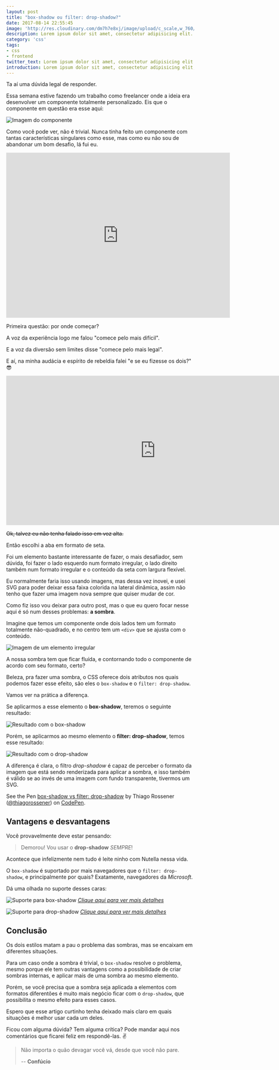 ```yaml
---
layout: post
title: "box-shadow ou filter: drop-shadow?"
date: 2017-08-14 22:55:45
image: 'http://res.cloudinary.com/dm7h7e8xj/image/upload/c_scale,w_760/v1502757949/o-sombra_xyw4wq.jpg'
description: Lorem ipsum dolor sit amet, consectetur adipisicing elit.
category: 'css'
tags:
- css
- frontend
twitter_text: Lorem ipsum dolor sit amet, consectetur adipisicing elit.
introduction: Lorem ipsum dolor sit amet, consectetur adipisicing elit, sed do eiusmod tempor incididunt ut labore et dolore magna aliqua.
---
```


Ta aí uma dúvida legal de responder.

Essa semana estive fazendo um trabalho como freelancer onde a ideia era desenvolver
um componente totalmente personalizado. Eis que o componente em questão era esse
aqui:

![Imagem do componente](http://res.cloudinary.com/dm7h7e8xj/image/upload/v1502758928/componente_d4u8hh.png)

Como você pode ver, não é trivial. Nunca tinha feito um componente com tantas
características singulares como esse, mas como eu não sou de abandonar um bom
desafio, lá fui eu.

<center><iframe class="giphy-embed" src="https://giphy.com/embed/1YnVDruYQEgWQ" width="600" height="442" frameborder="0" allowfullscreen="allowfullscreen"></iframe></center>

Primeira questão: por onde começar?

A voz da experiência logo me falou "comece pelo mais difícil".

E a voz da diversão sem limites disse "comece pelo mais legal".

E aí, na minha audácia e espírito de rebeldia falei "e se eu fizesse os dois?" 😎

<center><iframe src="https://giphy.com/embed/Py4loHkx4eo1O" width="800" height="400" frameBorder="0" allowFullScreen></iframe></center>

~~Ok, talvez eu não tenha falado isso em voz alta.~~

Então escolhi a aba em formato de seta.

Foi um elemento bastante interessante de fazer, o mais desafiador,
sem dúvida, foi fazer o lado esquerdo num formato irregular, o lado direito também 
num formato irregular e o conteúdo da seta com largura flexível.

Eu normalmente faria isso usando imagens, mas dessa vez inovei, e usei SVG para poder
deixar essa faixa colorida na lateral dinâmica, assim não tenho que fazer uma imagem
nova sempre que quiser mudar de cor.

Como fiz isso vou deixar para outro post, mas o que eu quero focar nesse aqui é
só num desses problemas: **a sombra**.

Imagine que temos um componente onde dois lados tem um formato totalmente não-quadrado,
e no centro tem um `<div>` que se ajusta com o conteúdo.

![Imagem de um elemento irregular](http://res.cloudinary.com/dm7h7e8xj/image/upload/v1502795756/no-shadow_tnqdm8.jpg)

A nossa sombra tem que ficar fluída, e contornando todo o componente de acordo com
seu formato, certo?

Beleza, pra fazer uma sombra, o CSS oferece dois atributos nos quais podemos fazer
esse efeito, são eles o `box-shadow` e o `filter: drop-shadow`.

Vamos ver na prática a diferença.

Se aplicarmos a esse elemento o **box-shadow**, teremos o seguinte resultado:

![Resultado com o box-shadow](http://res.cloudinary.com/dm7h7e8xj/image/upload/v1502795862/box-shadow_dkh7o5.jpg)

Porém, se aplicarmos ao mesmo elemento o **filter: drop-shadow**, temos esse resultado:

![Resultado com o drop-shadow](http://res.cloudinary.com/dm7h7e8xj/image/upload/v1502795717/filter-drop-shadow_nrhzex.jpg)

A diferença é clara, o filtro *drop-shadow* é capaz de perceber o formato da imagem
que está sendo renderizada para aplicar a sombra, e isso também é válido se ao invés
de uma imagem com fundo transparente, tivermos um SVG.

<p data-height="320" data-theme-id="dark" data-slug-hash="prdvjo" data-default-tab="result" data-user="thiagorossener" data-embed-version="2" data-pen-title="box-shadow vs filter: drop-shadow" class="codepen">See the Pen <a href="https://codepen.io/thiagorossener/pen/prdvjo/">box-shadow vs filter: drop-shadow</a> by Thiago Rossener (<a href="https://codepen.io/thiagorossener">@thiagorossener</a>) on <a href="https://codepen.io">CodePen</a>.</p>
<script async src="https://production-assets.codepen.io/assets/embed/ei.js"></script>

## Vantagens e desvantagens

Você provavelmente deve estar pensando:

> Demorou! Vou usar o **drop-shadow** _SEMPRE_!

Acontece que infelizmente nem tudo é leite ninho com Nutella nessa vida.

O `box-shadow` é suportado por mais navegadores que o `filter: drop-shadow`, e
principalmente por quais? Exatamente, navegadores da *Microsoft*.

Dá uma olhada no suporte desses caras:

![Suporte para box-shadow](http://res.cloudinary.com/dm7h7e8xj/image/upload/v1502757053/box-shadow_ldmnmo.jpg)
*[Clique aqui para ver mais detalhes](http://caniuse.com/#feat=css-boxshadow)*

![Suporte para drop-shadow](http://res.cloudinary.com/dm7h7e8xj/image/upload/v1502757056/drop-shadow_zxpgoj.png)
*[Clique aqui para ver mais detalhes](http://caniuse.com/#feat=css-filters)*

## Conclusão

Os dois estilos matam a pau o problema das sombras, mas se encaixam em diferentes
situações.

Para um caso onde a sombra é trivial, o `box-shadow` resolve o problema, mesmo porque
ele tem outras vantagens como a possibilidade de criar sombras internas, e aplicar mais
de uma sombra ao mesmo elemento.

Porém, se você precisa que a sombra seja aplicada a elementos com formatos
diferentões é muito mais negócio ficar com o `drop-shadow`, que possibilita o mesmo
efeito para esses casos.

Espero que esse artigo curtinho tenha deixado mais claro em quais situações é
melhor usar cada um deles.

Ficou com alguma dúvida? Tem alguma crítica? Pode mandar aqui nos comentários que ficarei
feliz em respondê-las. ✌️

> Não importa o quão devagar você vá, desde que você não pare.
>
> -- **Confúcio**















